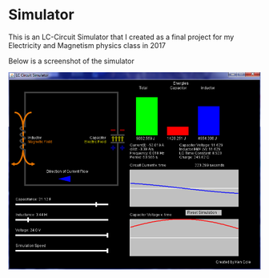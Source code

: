 # Simulator

This is an LC-Circuit Simulator that I created as a final project for my Electricity and Magnetism physics class in 2017

Below is a screenshot of the simulator

![Simulator](https://github.com/kencole/Simulator/blob/master/Sim.PNG)
